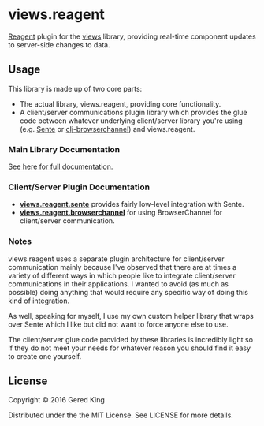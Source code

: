 # views.reagent

[Reagent][1] plugin for the [views][2] library, providing real-time component updates to server-side changes to data.

[1]: https://github.com/reagent-project/reagent
[2]: https://github.com/gered/views

## Usage

This library is made up of two core parts:

* The actual library, views.reagent, providing core functionality.
* A client/server communications plugin library which provides the glue code between whatever underlying client/server library you're using (e.g. [Sente][3] or [clj-browserchannel][4]) and views.reagent.

[3]: https://github.com/ptaoussanis/sente
[4]: https://github.com/gered/clj-browserchannel

### Main Library Documentation

[See here for full documentation.][5]

[5]: https://github.com/gered/views.reagent/tree/master/views.reagent

### Client/Server Plugin Documentation

* **[views.reagent.sente][6]** provides fairly low-level integration with Sente.
* **[views.reagent.browserchannel][7]** for using BrowserChannel for client/server communication.

[6]: https://github.com/gered/views.reagent/tree/master/views.reagent.sente
[7]: https://github.com/gered/views.reagent/tree/master/views.reagent.browserchannel


### Notes

views.reagent uses a separate plugin architecture for client/server communication mainly
because I've observed that there are at times a variety of different ways in which people
like to integrate client/server communications in their applications. I wanted to avoid
(as much as possible) doing anything that would require any specific way of doing this
kind of integration.

As well, speaking for myself, I use my own custom helper library that wraps over Sente which
I like but did not want to force anyone else to use.

The client/server glue code provided by these libraries is incredibly light so if they
do not meet your needs for whatever reason you should find it easy to create one yourself.


## License

Copyright © 2016 Gered King

Distributed under the the MIT License. See LICENSE for more details.

